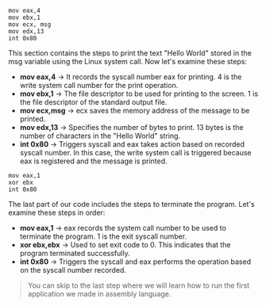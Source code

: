 ```
mov eax,4
mov ebx,1
mov ecx, msg
mov edx,13
int 0x80
```
This section contains the steps to print the text "Hello World" stored in the msg variable using the Linux system call. Now let's examine these steps:
* **mov eax,4** -> It records the syscall number eax for printing. 4 is the write system call number for the print operation.
* **mov ebx,1** -> The file descriptor to be used for printing to the screen. 1 is the file descriptor of the standard output file.
* **mov ecx,msg** -> ecx saves the memory address of the message to be printed.
* **mov edx,13** -> Specifies the number of bytes to print. 13 bytes is the number of characters in the "Hello World" string.
* **int 0x80** -> Triggers syscall and eax takes action based on recorded syscall number. In this case, the write system call is triggered because eax is registered and the message is printed.

```
mov eax,1
xor ebx
int 0x80
```
The last part of our code includes the steps to terminate the program. Let's examine these steps in order:
* **mov eax,1** -> eax records the system call number to be used to terminate the program. 1 is the exit syscall number.
* **xor ebx,ebx** -> Used to set exit code to 0. This indicates that the program terminated successfully.
* **int 0x80** -> Triggers the syscall and eax performs the operation based on the syscall number recorded.

> You can skip to the last step where we will learn how to run the first application we made in assembly language.